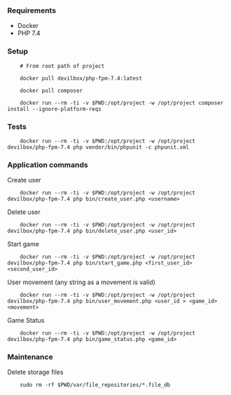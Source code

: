 ### Requirements

   * Docker
   * PHP 7.4

 
### Setup
        # From root path of project
        
        docker pull devilbox/php-fpm-7.4:latest
        
        docker pull composer
        
        docker run --rm -ti -v $PWD:/opt/project -w /opt/project composer install --ignore-platform-reqs
        

### Tests
        
        docker run --rm -ti -v $PWD:/opt/project -w /opt/project devilbox/php-fpm-7.4 php vendor/bin/phpunit -c phpunit.xml

### Application commands

Create user
 
        docker run --rm -ti -v $PWD:/opt/project -w /opt/project  devilbox/php-fpm-7.4 php bin/create_user.php <username>
        
Delete user 
        
        docker run --rm -ti -v $PWD:/opt/project -w /opt/project  devilbox/php-fpm-7.4 php bin/delete_user.php <user_id>

Start game
        
        docker run --rm -ti -v $PWD:/opt/project -w /opt/project  devilbox/php-fpm-7.4 php bin/start_game.php <first_user_id> <second_user_id>

User movement (any string as a movement is valid)
        
        docker run --rm -ti -v $PWD:/opt/project -w /opt/project  devilbox/php-fpm-7.4 php bin/user_movement.php <user_id > <game_id> <movement>

Game Status
        
        docker run --rm -ti -v $PWD:/opt/project -w /opt/project  devilbox/php-fpm-7.4 php bin/game_status.php <game_id>

### Maintenance

Delete storage files
        
        sudo rm -rf $PWD/var/file_repositories/*.file_db